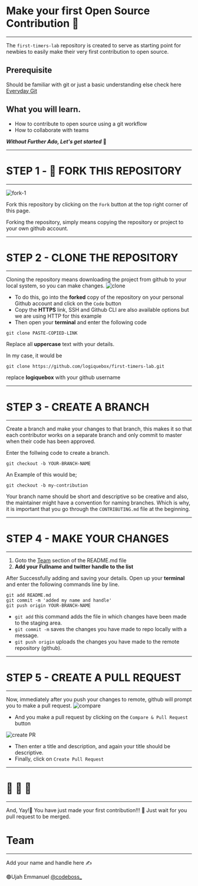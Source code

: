 # Make your first Open Source Contribution 📢
---
The `first-timers-lab` repository is created to serve as starting point for newbies to easily make their very first contribution to open source.



## Prerequisite 
Should be familiar with git or just a basic understanding else check here [Everyday Git](https://git-scm.com/docs/giteveryday)

## What you will learn.
- How to contribute to open source using a git workflow 
- How to collaborate with teams 

**_Without Further Ado, Let's get started_** 🚀

---
# STEP 1 - :fork_and_knife: FORK THIS REPOSITORY 
---
![fork-1](https://user-images.githubusercontent.com/37655600/152127104-183c41b1-a8cb-46da-a165-c73629145d81.PNG)

Fork this repository by clicking on the `Fork` button at the top right corner of this page.

Forking the repository, simply means copying the repository or project to your own github account.

---
# STEP 2 - CLONE THE REPOSITORY 
---
Cloning the repository means downloading the project from github to your local system, so you can make changes.
![clone](https://user-images.githubusercontent.com/37655600/152126142-8e06fc3d-fc62-4bd2-8653-daf0f33a6ad1.PNG)


- To do this, go into the **forked** copy of the repository on your personal Github account and click on the `Code` button 
- Copy the **HTTPS** link, SSH and Github CLI are also available options but we are using HTTP for this example
- Then open your **terminal** and enter the following code 

`git clone PASTE-COPIED-LINK`

Replace all **uppercase** text with your details.

In my case, it would be 

`git clone https://github.com/logiquebox/first-timers-lab.git`

replace **logiquebox** with your github username

---
# STEP 3 - CREATE A BRANCH 
---
Create a branch and make your changes to that branch, this makes it so that each contributor works on a separate branch and only commit to master when their code has been approved. 

Enter the follwing code to create a branch.

`git checkout -b YOUR-BRANCH-NAME`

An Example of this would be;

`git checkout -b my-contribution`

Your branch name should be short and descriptive so be creative and also, the maintainer might have a convention for naming branches. Which is why, it is important that you go through the `CONTRIBUTING.md` file at the beginning.

---
# STEP 4 - MAKE YOUR CHANGES 
---
1. Goto the [Team](https://github.com/logiquebox/first-timers-lab#team) section of the README.md file 
2. **Add your Fullname and twitter handle to the list** 

After Successfully adding and saving your details.
Open up your **terminal** and enter the following commands line by line. 
```
git add README.md 
git commit -m 'added my name and handle'
git push origin YOUR-BRANCH-NAME
```
- `git add` this command adds the file in which changes have been made to the staging area.
- `git commit -m` saves the changes you have made to repo locally with a message.
- `git push origin` uploads the changes you have made to the remote repository (github).

---
# STEP 5 - CREATE A PULL REQUEST
---
Now, immediately after you push your changes to remote, github will prompt you to make a pull request. 
![compare](https://user-images.githubusercontent.com/37655600/152628396-59f4a8d5-4e09-4720-8e94-93025e5b6108.PNG)

- And you make a pull request by clicking on the `Compare & Pull Request` button 

![create PR](https://user-images.githubusercontent.com/37655600/152628440-4e5fffb9-00a0-45a7-b9fc-1af9aefaf314.PNG)

- Then enter a title and description, and again your title should be descriptive. 
- Finally, click on `Create Pull Request`

---

# :100: :muscle: :tada:

---


And, Yay!👏 You have just made your first contribution!!! :tada: 
Just wait for you pull request to be merged.


# Team
---
Add your name and handle here ✍

🟢Ujah Emmanuel [@codeboss_](https://twitter.com/codeboss_)





